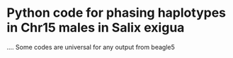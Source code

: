 # Python code for phasing haplotypes in Chr15 males in Salix exigua
.... Some codes are universal for any output from beagle5
